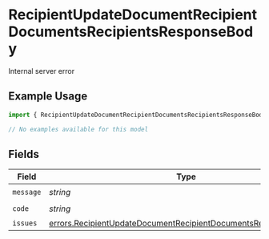 # RecipientUpdateDocumentRecipientDocumentsRecipientsResponseBody

Internal server error

## Example Usage

```typescript
import { RecipientUpdateDocumentRecipientDocumentsRecipientsResponseBody } from "@documenso/sdk-typescript/models/errors";

// No examples available for this model
```

## Fields

| Field                                                                                                                                                  | Type                                                                                                                                                   | Required                                                                                                                                               | Description                                                                                                                                            |
| ------------------------------------------------------------------------------------------------------------------------------------------------------ | ------------------------------------------------------------------------------------------------------------------------------------------------------ | ------------------------------------------------------------------------------------------------------------------------------------------------------ | ------------------------------------------------------------------------------------------------------------------------------------------------------ |
| `message`                                                                                                                                              | *string*                                                                                                                                               | :heavy_check_mark:                                                                                                                                     | N/A                                                                                                                                                    |
| `code`                                                                                                                                                 | *string*                                                                                                                                               | :heavy_check_mark:                                                                                                                                     | N/A                                                                                                                                                    |
| `issues`                                                                                                                                               | [errors.RecipientUpdateDocumentRecipientDocumentsRecipientsIssues](../../models/errors/recipientupdatedocumentrecipientdocumentsrecipientsissues.md)[] | :heavy_minus_sign:                                                                                                                                     | N/A                                                                                                                                                    |